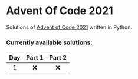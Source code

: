 # Advent Of Code 2021
Solutions of [Advent of Code 2021](https://adventofcode.com/2021) written in Python.

### Currently available solutions:

Day   | Part 1             | Part 2
:---: | :----------------: | :----------------:
1     | :x:                | :x:

